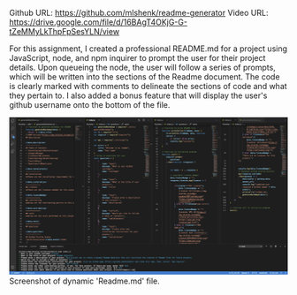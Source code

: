 Github URL: https://github.com/mlshenk/readme-generator
Video URL: https://drive.google.com/file/d/16BAgT4OKjG-G-tZeMMyLkThpFpSesYLN/view

For this assignment, I created a professional README.md for a project using JavaScript, node, and npm inquirer to prompt the user for their project details. Upon queueing the node, the user will follow a series of prompts, which will be written into the sections of the Readme document. The code is clearly marked with comments to delineate the sections of code and what they pertain to. I also added a bonus feature that will display the user's github username onto the bottom of the file.

![VSCode-screenshot](2020-07-06-20-45-26.png) Screenshot of dynamic 'Readme.md' file.